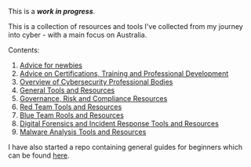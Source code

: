 This is a **_work in progress_**.

This is a collection of resources and tools I've collected from my journey into cyber - with a main focus on Australia.

Contents:

1. [Advice for newbies](https://github.com/dbak5/CybesecurityResources/blob/main/BeginnerAdvice.md)
2. [Advice on Certifications, Training and Professional Development](https://github.com/dbak5/CybesecurityResources/blob/main/CertificationsTrainingDevelopment.md)
3. [Overview of Cybersecurity Professional Bodies](https://github.com/dbak5/CybesecurityResources/blob/main/ProfessionalBodies.md)
4. [General Tools and Resources](https://github.com/dbak5/CybesecurityResources/blob/main/General.md)
5. [Governance, Risk and Compliance Resources](https://github.com/dbak5/CybesecurityResources/blob/main/GovernanceRiskCompliance.md)
6. [Red Team Tools and Resources](https://github.com/dbak5/CybesecurityResources/blob/main/RedTeam.md)
7. [Blue Team Rools and Resources](https://github.com/dbak5/CybesecurityResources/blob/main/BlueTeam.md)
8. [Digital Forensics and Incident Response Tools and Resources](https://github.com/dbak5/CybesecurityResources/blob/main/DigitalForensicsIncidentResponse.md)
9. [Malware Analysis Tools and Resources](https://github.com/dbak5/CybesecurityResources/blob/main/MalwareAnalysis.md)

I have also started a repo containing general guides for beginners which can be found [here](https://github.com/dbak5/BeginnerCybersecurityGuides).
